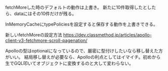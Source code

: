 fetchMoreした時のデフォルトの動作は上書き。
新たに10件取得したとしたら、dataにはその10件だけが残る。

InMemoryCacheにtypePoliciesを設定すると保存する動作を上書きできる。

新しいfetchMoreの設定方法
https://dev.classmethod.jp/articles/apollo-client-v3-fetchmore-scroll-pagenation/

Apolloの型はoptionalになっているので、厳密に型付けしたいなら移し替えた方がいい。
結局移し替えが必要なら、Apolloの利点としてはイマイチ。初めから生でGQL叩いてオブジェクトに変換するのと大して変わらない。
